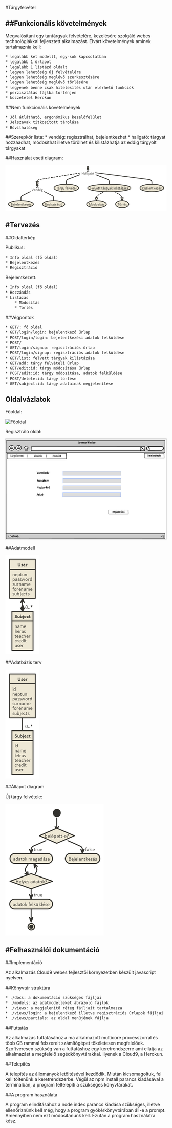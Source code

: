 #Tárgyfelvétel


##Funkcionális követelmények
------------------------------

Megvalósítani egy tantárgyak felvételére, kezelésére szolgáló webes technológiákkal fejlesztett alkalmazást. Elvárt követelmények aminek tartalmaznia kell:

    * legalább két modellt, egy-sok kapcsolatban
    * legalább 1 űrlapot
    * legalább 1 listázó oldalt
    * legyen lehetőség új felvételére
    * legyen lehetőség meglévő szerkesztésére
    * legyen lehetőség meglévő törlésére
    * legyenek benne csak hitelesítés után elérhető funkciók
    * perzisztálás fájlba történjen
    * közzététel Herokun

##Nem funkcionális követelmények
   
    * Jól átlátható, ergonómikus kezelőfelület
    * Jelszavak titkosított tárolása
    * Bővíthatőség

##Szerepkör lista:
    * vendég: regisztrálhat, bejelentkezhet
    * hallgató: tárgyat hozzáadhat, módosíthat illetve törölhet és kilistázhatja az eddig tárgyolt tárgyakat

##Használat eseti diagram:

![Használat eseti diagram](docs/images/haszndiag.png)
    
#Tervezés
----------

##Oldaltérkép

Publikus:

    * Info oldal (fő oldal)
    * Bejelentkezés
    * Regisztráció

Bejelentkezett:
    
    * Info oldal (fő oldal)
    * Hozzáadás
    * Listázás
        * Módosítás
        * Törlés

##Végpontok

    * GET/: fő oldal
    * GET/login/login: bejelentkező űrlap
    * POST/login/login: bejelentkezési adatok felküldése
    * POST/
    * GET/login/signup: regisztrációs űrlap
    * POST/login/signup: regisztrációs adatok felküldése
    * GET/list: felvett tárgyak kilistázása
    * GET/add: tárgy felvételi űrlap
    * GET/edit:id: tárgy módosítása űrlap
    * POST/edit:id: tárgy módosítása, adatok felküldése
    * POST/delete:id: tárgy törlése
    * GET/subject:id: tárgy adatainak megjelenítése

## Oldalvázlatok
    
Főoldal:

![Főoldal](docs/images/foold.jpg)

Regisztráló oldal:

![Listázó oldal](docs/images/reg.jpg)
    
##Adatmodell

![Adatmodell](docs/images/adat.png)
    
##Adatbázis terv

![Adatbázis terv](docs/images/adatb.png)
    
##Állapot diagram

Új tárgy felvétele:

![Állapot diagram](docs/images/allapot.png)
    
#Felhasználói dokumentáció
---------------------------

##Implementáció

Az alkalmazás Cloud9 webes fejlesztői környezetben készült javascript nyelven.

##Könyvtár struktúra

    * ./docs: a dokumentáció szükséges fájljai
    * ./models: az adatmodelleket ábrázoló fájlok
    * ./views: a megjelenítő réteg fájljait tartalmazza
    * ./views/login: a bejelentkező illetve regisztrációs űrlapok fájljai
    * ./views/partials: az oldal menüjének fájlja
    
##Futtatás

Az alkalmazás futtatásához a ma alkalmazott multicore processzorral és több GB rammal felszerelt számítógépet tökéletesen megfelelőek.
Szoftveresen szükség van a futtatáshoz egy keretrendszerre ami ellátja az alkalmazást a megfelelő segédkönyvtárakkal. Ilyenek a Cloud9, a Herokun.

##Telepítés

A telepítés az állományok letöltésével kezdődik. Miután kicsomagoltuk, fel kell töltenünk a keretrendszerbe. Végül az npm install parancs kiadásával a terminálban, a program feltelepíti a szükséges könyvtárakat.

##A program használata

A program elindításához a node index parancs kiadása szükséges, illetve ellenőriznünk kell még, hogy a program gyökérkönyvtárában áll-e a prompt. Amennyiben nem ezt módosítanunk kell. Ezután a program használatra kész.